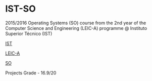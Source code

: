 # IST-SO

2015/2016 Operating Systems (SO) course from the 2nd year of the Computer Science and Engineering (LEIC-A) programme @ Instituto Superior Técnico (IST)

[IST](https://tecnico.ulisboa.pt/en/)

[LEIC-A](https://fenix.tecnico.ulisboa.pt/cursos/leic-a)

[SO](https://fenix.tecnico.ulisboa.pt/disciplinas/SO4517/2015-2016/1-semestre)

Projects Grade - 16.9/20
